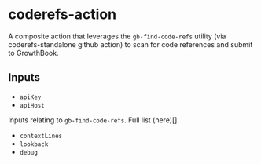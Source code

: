 # coderefs-action

A composite action that leverages the `gb-find-code-refs` utility (via coderefs-standalone github action) to scan for code references and submit to GrowthBook.

## Inputs

-   `apiKey`
-   `apiHost`

Inputs relating to `gb-find-code-refs`. Full list (here)[].

-   `contextLines`
-   `lookback`
-   `debug`
